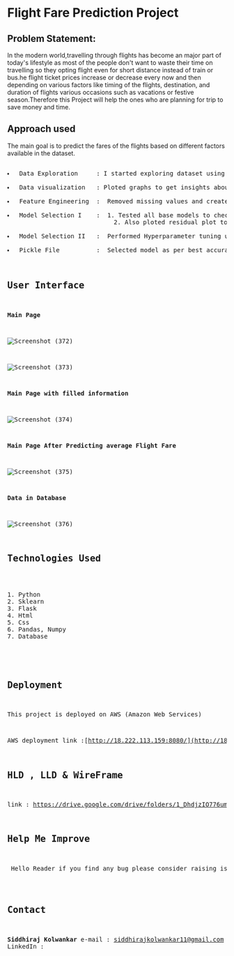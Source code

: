 # Flight Fare Prediction Project
## Problem Statement:

<p>In the modern world,travelling through flights has become an major part of today's lifestyle as most of the people don't want to waste their time on travelling so they opting flight even for short distance instead of train or bus.he flight ticket prices increase or decrease every now and then depending on various factors like timing of the flights, destination, and duration of flights various occasions such as vacations or festive season.Therefore this Project will help the ones who are planning for trip to save money and time.</p>


## Approach used
<p>The main goal is to predict the fares of the flights based on different factors available in the dataset.</p>
<pre> 
<li> Data Exploration     : I started exploring dataset using pandas,numpy,matplotlib and seaborn. </li>
<li> Data visualization   : Ploted graphs to get insights about dependend and independed variables. </li>
<li> Feature Engineering  :  Removed missing values and created new features as per insights.</li>
<li> Model Selection I    :  1. Tested all base models to check the base accuracy.
                             2. Also ploted residual plot to check whether a model is a good fit or not.</li>
<li> Model Selection II   :  Performed Hyperparameter tuning using gridsearchCV and randomizedSearchCV.</li>
<li> Pickle File          :  Selected model as per best accuracy and created pickle file using joblib .</li>






## User Interface 

**Main Page**

![Screenshot (372)](https://user-images.githubusercontent.com/88200767/132125607-5331d3d3-bfdc-4a72-905b-ba168a7cb9d6.png)


![Screenshot (373)](https://user-images.githubusercontent.com/88200767/132125630-dd49178e-b88c-451c-a222-438167f3ae28.png)



**Main Page with filled information**

![Screenshot (374)](https://user-images.githubusercontent.com/88200767/132125636-47a2d931-9010-4a43-a2d4-de8fe10c88d2.png)



**Main Page After Predicting average Flight Fare**

![Screenshot (375)](https://user-images.githubusercontent.com/88200767/132125650-8421b779-f66f-4ec0-a734-a9dce61da949.png)



**Data in Database**

![Screenshot (376)](https://user-images.githubusercontent.com/88200767/132125652-1d3a5291-ea3c-49c7-bf4a-e1b7094a2c8a.png)


## Technologies Used
<pre> 
1. Python 
2. Sklearn
3. Flask
4. Html
5. Css
6. Pandas, Numpy 
7. Database 

</pre>


## Deployment 
This project is deployed on AWS (Amazon Web Services)

AWS deployment link :[http://18.222.113.159:8080/](http://18.222.113.159:8080/)

## HLD , LLD & WireFrame
link : https://drive.google.com/drive/folders/1_DhdjzIO776um5f6qzeYBEsiP2DATLFe?usp=sharing

## Help Me Improve
<p> Hello Reader if you find any bug please consider raising issue I will address them asap.</p>




## Contact 

**Siddhiraj Kolwankar**
e-mail   : siddhirajkolwankar11@gmail.com
LinkedIn : 


